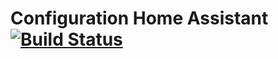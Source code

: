 # Configuration Home Assistant [![Build Status](https://travis-ci.org/apiaget/HomeAssistant.svg?branch=master)](https://travis-ci.org/apiaget/HomeAssistant)
